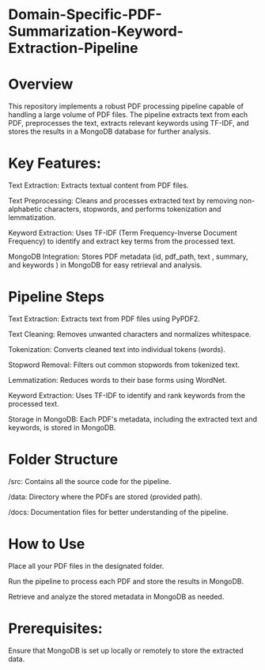 # Domain-Specific-PDF-Summarization-Keyword-Extraction-Pipeline

# Overview
This repository implements a robust PDF processing pipeline capable of handling a large volume of PDF files. The pipeline extracts text from each PDF, preprocesses the text, extracts relevant keywords using TF-IDF, and stores the results in a MongoDB database for further analysis.


# Key Features:

Text Extraction:  Extracts textual content from PDF files.

Text Preprocessing: Cleans and processes extracted text by removing non-alphabetic characters, stopwords, and performs tokenization and lemmatization.

Keyword Extraction: Uses TF-IDF (Term Frequency-Inverse Document Frequency) to identify and extract key terms from the processed text.

MongoDB Integration: Stores PDF metadata (id, pdf_path, text , summary, and keywords ) in MongoDB for easy retrieval and analysis.



# Pipeline Steps

Text Extraction: Extracts text from PDF files using PyPDF2.

Text Cleaning: Removes unwanted characters and normalizes whitespace.

Tokenization: Converts cleaned text into individual tokens (words).

Stopword Removal: Filters out common stopwords from tokenized text.

Lemmatization: Reduces words to their base forms using WordNet.

Keyword Extraction: Uses TF-IDF to identify and rank keywords from the processed text.

Storage in MongoDB: Each PDF's metadata, including the extracted text and keywords, is stored in MongoDB.


# Folder Structure

/src: Contains all the source code for the pipeline.

/data: Directory where the PDFs are stored (provided path).

/docs: Documentation files for better understanding of the pipeline.


# How to Use

Place all your PDF files in the designated folder.

Run the pipeline to process each PDF and store the results in MongoDB.

Retrieve and analyze the stored metadata in MongoDB as needed.


# Prerequisites:

Ensure that MongoDB is set up locally or remotely to store the extracted data.


